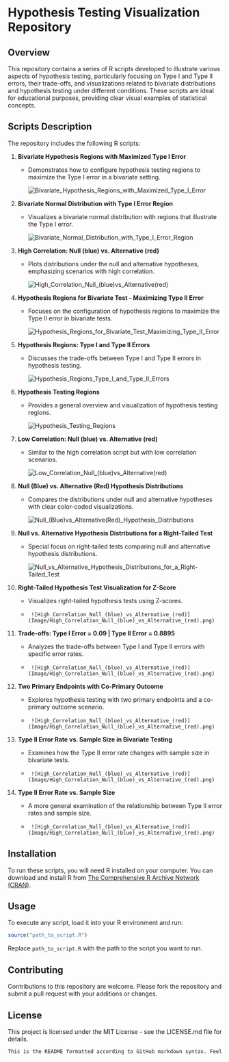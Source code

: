 # Hypothesis Testing Visualization Repository

## Overview

This repository contains a series of R scripts developed to illustrate various aspects of hypothesis testing, particularly focusing on Type I and Type II errors, their trade-offs, and visualizations related to bivariate distributions and hypothesis testing under different conditions. These scripts are ideal for educational purposes, providing clear visual examples of statistical concepts.

## Scripts Description

The repository includes the following R scripts:

1. **Bivariate Hypothesis Regions with Maximized Type I Error**
   - Demonstrates how to configure hypothesis testing regions to maximize the Type I error in a bivariate setting.
  
     ![Bivariate_Hypothesis_Regions_with_Maximized_Type_I_Error](Image/Bivariate_Hypothesis_Regions_with_Maximized_Type_I_Error.png)

2. **Bivariate Normal Distribution with Type I Error Region**
   - Visualizes a bivariate normal distribution with regions that illustrate the Type I error.

     ![Bivariate_Normal_Distribution_with_Type_I_Error_Region](Image/Bivariate_Normal_Distribution_with_Type_I_Error_Region.png)

3. **High Correlation: Null (blue) vs. Alternative (red)**
   - Plots distributions under the null and alternative hypotheses, emphasizing scenarios with high correlation.
  
     ![High_Correlation_Null_(blue)_vs_Alternative_(red)](Image/High_Correlation_Null_(blue)_vs_Alternative_(red).png)

4. **Hypothesis Regions for Bivariate Test - Maximizing Type II Error**
   - Focuses on the configuration of hypothesis regions to maximize the Type II error in bivariate tests.
  
     ![Hypothesis_Regions_for_Bivariate_Test_Maximizing_Type_II_Error](Image/Hypothesis_Regions_for_Bivariate_Test_Maximizing_Type_II_Error.png)

5. **Hypothesis Regions: Type I and Type II Errors**
   - Discusses the trade-offs between Type I and Type II errors in hypothesis testing.
  
     ![Hypothesis_Regions_Type_I_and_Type_II_Errors](Image/Hypothesis_Regions_Type_I_and_Type_II_Errors.png)

6. **Hypothesis Testing Regions**
   - Provides a general overview and visualization of hypothesis testing regions.
  
     ![Hypothesis_Testing_Regions](Image/Hypothesis_Testing_Regions.png)

7. **Low Correlation: Null (blue) vs. Alternative (red)**
   - Similar to the high correlation script but with low correlation scenarios.
  
     ![Low_Correlation_Null_(blue)_vs_Alternative_(red)](Image/Low_Correlation_Null_(blue)_vs_Alternative_(red).png)

8. **Null (Blue) vs. Alternative (Red) Hypothesis Distributions**
   - Compares the distributions under null and alternative hypotheses with clear color-coded visualizations.
  
     ![Null_(Blue)_vs_Alternative_(Red)_Hypothesis_Distributions](Image/Null_(Blue)_vs_Alternative_(Red)_Hypothesis_Distributions.png)

9. **Null vs. Alternative Hypothesis Distributions for a Right-Tailed Test**
   - Special focus on right-tailed tests comparing null and alternative hypothesis distributions.
  
     ![Null_vs_Alternative_Hypothesis_Distributions_for_a_Right-Tailed_Test](Image/Null_vs_Alternative_Hypothesis_Distributions_for_a_Right-Tailed_Test.png)

10. **Right-Tailed Hypothesis Test Visualization for Z-Score**
    - Visualizes right-tailed hypothesis tests using Z-scores.
   
    -      ![High_Correlation_Null_(blue)_vs_Alternative_(red)](Image/High_Correlation_Null_(blue)_vs_Alternative_(red).png)


11. **Trade-offs: Type I Error = 0.09 | Type II Error = 0.8895**
    - Analyzes the trade-offs between Type I and Type II errors with specific error rates.
   
    -      ![High_Correlation_Null_(blue)_vs_Alternative_(red)](Image/High_Correlation_Null_(blue)_vs_Alternative_(red).png)


12. **Two Primary Endpoints with Co-Primary Outcome**
    - Explores hypothesis testing with two primary endpoints and a co-primary outcome scenario.
   
    -      ![High_Correlation_Null_(blue)_vs_Alternative_(red)](Image/High_Correlation_Null_(blue)_vs_Alternative_(red).png)


13. **Type II Error Rate vs. Sample Size in Bivariate Testing**
    - Examines how the Type II error rate changes with sample size in bivariate tests.
   
    -      ![High_Correlation_Null_(blue)_vs_Alternative_(red)](Image/High_Correlation_Null_(blue)_vs_Alternative_(red).png)


14. **Type II Error Rate vs. Sample Size**
    - A more general examination of the relationship between Type II error rates and sample size.
   
    -      ![High_Correlation_Null_(blue)_vs_Alternative_(red)](Image/High_Correlation_Null_(blue)_vs_Alternative_(red).png)


## Installation

To run these scripts, you will need R installed on your computer. You can download and install R from [The Comprehensive R Archive Network (CRAN)](https://cran.r-project.org/mirrors.html).

## Usage

To execute any script, load it into your R environment and run:

```r
source("path_to_script.R")
```

Replace `path_to_script.R` with the path to the script you want to run.

## Contributing

Contributions to this repository are welcome. Please fork the repository and submit a pull request with your additions or changes.

## License

This project is licensed under the MIT License - see the LICENSE.md file for details.

```r
This is the README formatted according to GitHub markdown syntax. Feel free to further adjust any sections to fit the specific details of your repository.
```
